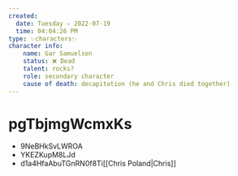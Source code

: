 ```yaml
---
created:
  date: Tuesday ✧ 2022-07-19
  time: 04:04:26 PM
type: ✨characters✨
character info:
    name: Gar Samuelson
    status: ❌ Dead
    talent: rocks?
    role: secondary character
    cause of death: decapitation (he and Chris died together)
---
```


# pgTbjmgWcmxKs

* 9NeBHkSvLWROA
* YKEZKupM8LJd
* d1a4HfaAbuTGnRN0f8Ti[[Chris Poland|Chris]]
